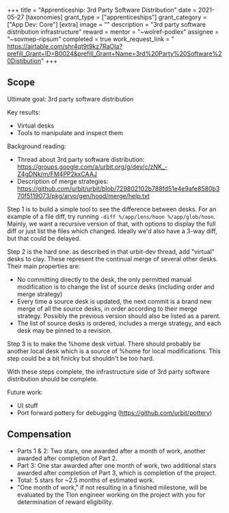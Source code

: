 +++
title = "Apprenticeship: 3rd Party Software Distribution"
date = 2021-05-27
[taxonomies]
grant_type = ["apprenticeships"]
grant_category = ["App Dev: Core"]
[extra]
image = ""
description = "3rd party software distribution infrastructure"
reward = 
mentor = "~wolref-podlex"
assignee = "~sovmep-ripsum"
completed = true
work_request_link = "
https://airtable.com/shr4qt9t9kz7RaOIa?prefill_Grant+ID=B0024&prefill_Grant+Name=3rd%20Party%20Software%20Distibution"
+++
## Scope

Ultimate goal: 3rd party software distribution

Key results:
- Virtual desks
- Tools to manipulate and inspect them

Background reading:
- Thread about 3rd party software distribution: https://groups.google.com/a/urbit.org/g/dev/c/zNK_-Z4gDNk/m/FM4PP2kxCAAJ
- Description of merge strategies: https://github.com/urbit/urbit/blob/729802102b788fd51e4e9afe8580b370f5119073/pkg/arvo/gen/hood/merge/help.txt

Step 1 is to build a simple tool to see the difference between desks.  For an example of a file diff, try running `-diff %/app/lens/hoon %/app/glob/hoon`.  Mainly, we want a recursive version of that, with options to display the full diff or just list the files which changed.  Ideally we'd also have a 3-way diff, but that could be delayed.

Step 2 is the hard one: as described in that urbit-dev thread, add "virtual" desks to clay.  These represent the continual merge of several other desks.  Their main properties are:

- No committing directly to the desk, the only permitted manual modification is to change the list of source desks (including order and merge strategy)
- Every time a source desk is updated, the next commit is a brand new merge of all the source desks, in order according to their merge strategy.  Possibly the previous version should also be listed as a parent.
- The list of source desks is ordered, includes a merge strategy, and each desk may be pinned to a revision.

Step 3 is to make the %home desk virtual.  There should probably be another local desk which is a source of %home for local modifications.  This step could be a bit finicky but shouldn't be too hard.

With these steps complete, the infrastructure side of 3rd party software distribution should be complete.

Future work:
- UI stuff
- Port forward pottery for debugging (https://github.com/urbit/pottery)

## Compensation

* Parts 1 & 2: Two stars, one awarded after a month of work, another awarded after completion of Part 2. 
* Part 3: One star awarded after one month of work, two additional stars awarded after completion of Part 3, which is completion of the project.
* Total: 5 stars for ~2.5 months of estimated work. 
* "One month of work," if not resulting in a finished milestone, will be evaluated by the Tlon engineer working on the project with you for determination of reward eligibility.
